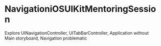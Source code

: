 # NavigationiOSUIKitMentoringSession
Explore UINavigationController, UITabBarController, Application without Main storyboard, Navigation problematic
